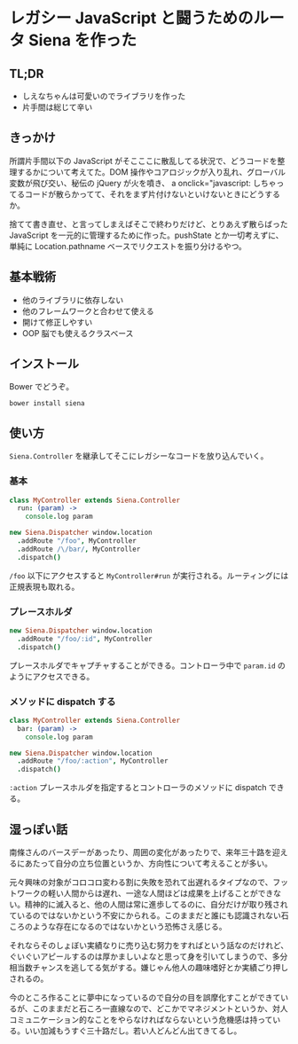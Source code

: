# レガシー JavaScript と闘うためのルータ Siena を作った

## TL;DR

* しえなちゃんは可愛いのでライブラリを作った
* 片手間は総じて辛い

## きっかけ

所謂片手間以下の JavaScript がそこここに散乱してる状況で、どうコードを整理するかについて考えてた。DOM 操作やコアロジックが入り乱れ、グローバル変数が飛び交い、秘伝の jQuery が火を噴き、 a onclick="javascript: しちゃってるコードが散らかってて、それをまず片付けないといけないときにどうするか。

捨てて書き直せ、と言ってしまえばそこで終わりだけど、とりあえず散らばった JavaScript を一元的に管理するために作った。pushState とか一切考えずに、単純に Location.pathname ベースでリクエストを振り分けるやつ。

## 基本戦術

* 他のライブラリに依存しない
* 他のフレームワークと合わせて使える
* 開けて修正しやすい
* OOP 脳でも使えるクラスベース

## インストール

Bower でどうぞ。

```
bower install siena
```

## 使い方

`Siena.Controller` を継承してそこにレガシーなコードを放り込んでいく。

### 基本

```coffee
class MyController extends Siena.Controller
  run: (param) ->
    console.log param

new Siena.Dispatcher window.location
  .addRoute "/foo", MyController
  .addRoute /\/bar/, MyController
  .dispatch()
```

`/foo` 以下にアクセスすると `MyController#run` が実行される。ルーティングには正規表現も取れる。

### プレースホルダ

```coffee
new Siena.Dispatcher window.location
  .addRoute "/foo/:id", MyController
  .dispatch()
```

プレースホルダでキャプチャすることができる。コントローラ中で `param.id` のようにアクセスできる。

### メソッドに dispatch する

```coffee
class MyController extends Siena.Controller
  bar: (param) ->
    console.log param

new Siena.Dispatcher window.location
  .addRoute "/foo/:action", MyController
  .dispatch()
```

`:action` プレースホルダを指定するとコントローラのメソッドに dispatch できる。

## 湿っぽい話

南條さんのバースデーがあったり、周囲の変化があったりで、来年三十路を迎えるにあたって自分の立ち位置というか、方向性について考えることが多い。

元々興味の対象がコロコロ変わる割に失敗を恐れて出遅れるタイプなので、フットワークの軽い人間からは遅れ、一途な人間ほどは成果を上げることができない。精神的に滅入ると、他の人間は常に進歩してるのに、自分だけが取り残されているのではないかという不安にかられる。このままだと誰にも認識されない石ころのような存在になるのではないかという恐怖さえ感じる。

それならそのしょぼい実績なりに売り込む努力をすればという話なのだけれど、ぐいぐいアピールするのは厚かましいよなと思って身を引いてしまうので、多分相当数チャンスを逃してる気がする。嫌じゃん他人の趣味嗜好とか実績ごり押しされるの。

今のところ作ることに夢中になっているので自分の目を誤摩化すことができているが、このままだと石ころ一直線なので、どこかでマネジメントというか、対人コミュニケーション的なことをやらなければならないという危機感は持っている。いい加減もうすぐ三十路だし。若い人どんどん出てきてるし。
